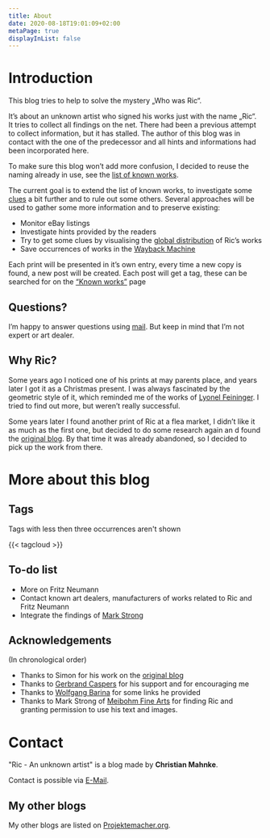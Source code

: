 ```yaml
---
title: About
date: 2020-08-18T19:01:09+02:00
metaPage: true
displayInList: false
---
```

# Introduction

This blog tries to help to solve the mystery „Who was Ric“.

It’s about an unknown artist who signed his works just with the name „Ric“. It tries to collect all findings on the net. There had been a previous attempt to collect information, but it has stalled. The author of this blog was in contact with the one of the predecessor and all hints and informations had been incorporated here.

To make sure this blog won’t add more confusion, I decided to reuse the naming already in use, see the [list of known works](/works).

The current goal is to extend the list of known works, to investigate some [clues](/hints) a bit further and to rule out some others. Several approaches will be used to gather some more information and to preserve existing:

*   Monitor eBay listings
*   Investigate hints provided by the readers
*   Try to get some clues by visualising the [global distribution](/map) of Ric’s works
*   Save occurrences of works in the [Wayback Machine](https://archive.org/web/)

Each print will be presented in it’s own entry, every time a new copy is found, a new post will be created. Each post will get a tag, these can be searched for on the [“Known works”](/works) page

## Questions?

I’m happy to answer questions using [mail](mailto:ric-unknownartist@projektemacher.org). But keep in mind that I’m not expert or art dealer.

## Why Ric?

Some years ago I noticed one of his prints at may parents place, and years later I got it as a Christmas present. I was always fascinated by the geometric style of it, which reminded me of the works of [Lyonel Feininger](https://en.wikipedia.org/wiki/Lyonel_Feininger). I tried to find out more, but weren’t really successful.

Some years later I found another print of Ric at a flea market, I didn’t like it as much as the first one, but decided to do some research again an d found the [original blog](http://ric-unknownartist.blogspot.com/). By that time it was already abandoned, so I decided to pick up the work from there.

# More about this blog

## Tags

Tags with less then three occurrences aren't shown

{{< tagcloud >}}

## To-do list

*   More on Fritz Neumann
*   Contact known art dealers, manufacturers of works related to Ric and Fritz Neumann
*   Integrate the findings of [Mark Strong](/post/mystery-solved)

## Acknowledgements

(In chronological order)

*   Thanks to Simon for his work on the [original blog](http://ric-unknownartist.blogspot.com)
*   Thanks to [Gerbrand Caspers](https://gerrie-thefriendlyghost.blogspot.com/) for his support and for encouraging me
*   Thanks to [Wolfgang Barina](http://www.wolfgang-barina.de/) for some links he provided
*   Thanks to Mark Strong of [Meibohm Fine Arts](http://meibohmfinearts.com/) for finding Ric and granting permission to use his text and images.

# Contact

"Ric - An unknown artist" is a blog made by **Christian Mahnke**.

Contact is possible via [E-Mail](mailto:ric-unknownartist@projektemacher.org).

## My other blogs

My other blogs are listed on [Projektemacher.org](https://projektemacher.org/blogs/).
